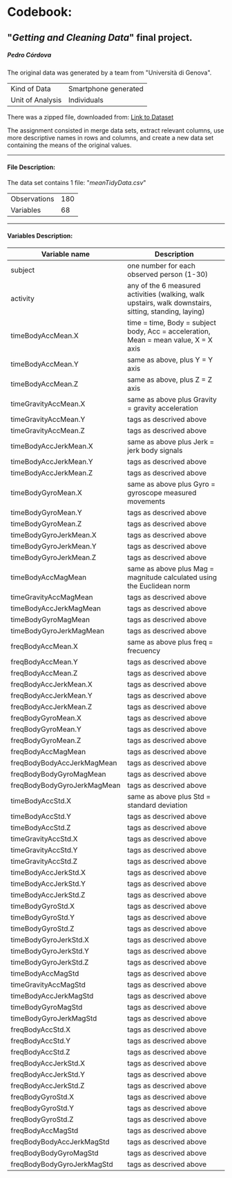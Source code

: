 # Codebook:

## "*Getting and Cleaning Data*" final project.

##### Pedro Córdova

The original data was generated by a team from "Università di Genova".

|                  |                      |
|------------------|----------------------|
| Kind of Data     | Smartphone generated |
| Unit of Analysis | Individuals          |

There was a zipped file, downloaded from: [Link to Dataset](https://d396qusza40orc.cloudfront.net/getdata%2Fprojectfiles%2FUCI%20HAR%20Dataset.zip)

The assignment consisted in merge data sets, extract relevant columns, use more descriptive names in rows and columns, and create a new data set containing the means of the original values.

------------------------------------------------------------------------

#### File Description:

The data set contains 1 file: "*meanTidyData.csv*"

|              |     |
|--------------|-----|
| Observations | 180 |
| Variables    | 68  |

------------------------------------------------------------------------

#### Variables Description:

| Variable name               | Description |
|-----------------------------|-------------|
| subject                     |one number for each observed person (1-30)|
| activity                    |any of the 6 measured activities (walking, walk upstairs, walk downstairs, sitting, standing, laying)|
| timeBodyAccMean.X           |time = time, Body = subject body, Acc = acceleration, Mean = mean value, X = X axis             |
| timeBodyAccMean.Y           |same as above, plus Y = Y axis             |
| timeBodyAccMean.Z           |same as above, plus Z = Z axis             |
| timeGravityAccMean.X        |same as above plus Gravity = gravity acceleration             |
| timeGravityAccMean.Y        |tags as descrived above             |
| timeGravityAccMean.Z        |tags as descrived above             |
| timeBodyAccJerkMean.X       |same as above plus Jerk = jerk body signals             |
| timeBodyAccJerkMean.Y       |tags as descrived above             |
| timeBodyAccJerkMean.Z       |tags as descrived above             |
| timeBodyGyroMean.X          |same as above plus Gyro = gyroscope measured movements             |
| timeBodyGyroMean.Y          |tags as descrived above             |
| timeBodyGyroMean.Z          |tags as descrived above             |
| timeBodyGyroJerkMean.X      |tags as descrived above             |
| timeBodyGyroJerkMean.Y      |tags as descrived above             |
| timeBodyGyroJerkMean.Z      |tags as descrived above             |
| timeBodyAccMagMean          |same as above plus Mag = magnitude calculated using the Euclidean norm             |
| timeGravityAccMagMean       |tags as descrived above             |
| timeBodyAccJerkMagMean      |tags as descrived above             |
| timeBodyGyroMagMean         |tags as descrived above             |
| timeBodyGyroJerkMagMean     |tags as descrived above             |
| freqBodyAccMean.X           |same as above plus freq = frecuency             |
| freqBodyAccMean.Y           |tags as descrived above             |
| freqBodyAccMean.Z           |tags as descrived above             |
| freqBodyAccJerkMean.X       |tags as descrived above             |
| freqBodyAccJerkMean.Y       |tags as descrived above             |
| freqBodyAccJerkMean.Z       |tags as descrived above             |
| freqBodyGyroMean.X          |tags as descrived above             |
| freqBodyGyroMean.Y          |tags as descrived above             |
| freqBodyGyroMean.Z          |tags as descrived above             |
| freqBodyAccMagMean          |tags as descrived above             |
| freqBodyBodyAccJerkMagMean  |tags as descrived above             |
| freqBodyBodyGyroMagMean     |tags as descrived above             |
| freqBodyBodyGyroJerkMagMean |tags as descrived above             |
| timeBodyAccStd.X            |same as above plus Std = standard deviation             |
| timeBodyAccStd.Y            |tags as descrived above             |
| timeBodyAccStd.Z            |tags as descrived above             |
| timeGravityAccStd.X         |tags as descrived above             |
| timeGravityAccStd.Y         |tags as descrived above             |
| timeGravityAccStd.Z         |tags as descrived above             |
| timeBodyAccJerkStd.X        |tags as descrived above             |
| timeBodyAccJerkStd.Y        |tags as descrived above             |
| timeBodyAccJerkStd.Z        |tags as descrived above             |
| timeBodyGyroStd.X           |tags as descrived above             |
| timeBodyGyroStd.Y           |tags as descrived above             |
| timeBodyGyroStd.Z           |tags as descrived above             |
| timeBodyGyroJerkStd.X       |tags as descrived above             |
| timeBodyGyroJerkStd.Y       |tags as descrived above             |
| timeBodyGyroJerkStd.Z       |tags as descrived above             |
| timeBodyAccMagStd           |tags as descrived above             |
| timeGravityAccMagStd        |tags as descrived above             |
| timeBodyAccJerkMagStd       |tags as descrived above             |
| timeBodyGyroMagStd          |tags as descrived above             |
| timeBodyGyroJerkMagStd      |tags as descrived above             |
| freqBodyAccStd.X            |tags as descrived above             |
| freqBodyAccStd.Y            |tags as descrived above             |
| freqBodyAccStd.Z            |tags as descrived above             |
| freqBodyAccJerkStd.X        |tags as descrived above             |
| freqBodyAccJerkStd.Y        |tags as descrived above             |
| freqBodyAccJerkStd.Z        |tags as descrived above             |
| freqBodyGyroStd.X           |tags as descrived above             |
| freqBodyGyroStd.Y           |tags as descrived above             |
| freqBodyGyroStd.Z           |tags as descrived above             |
| freqBodyAccMagStd           |tags as descrived above             |
| freqBodyBodyAccJerkMagStd   |tags as descrived above             |
| freqBodyBodyGyroMagStd      |tags as descrived above             |
| freqBodyBodyGyroJerkMagStd  |tags as descrived above             |
